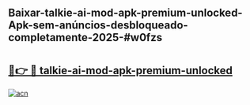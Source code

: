 ## Baixar-talkie-ai-mod-apk-premium-unlocked-Apk-sem-anúncios-desbloqueado-completamente-2025-#w0fzs

# <h2><a href="https://ainizakaria.my?title=talkie-ai-mod-apk-premium-unlocked&ref=22M">🔗👉 🔴 talkie-ai-mod-apk-premium-unlocked</a></h2>

[![acn](https://github.com/user-attachments/assets/0f9c940e-d8b0-45ae-aac7-cd30a18b3e1c)](https://ainizakaria.my?title=talkie-ai-mod-apk-premium-unlocked&ref=22M)

